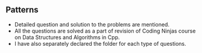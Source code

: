 ## Patterns
- Detailed question and solution to the problems are mentioned.
- All the questions are solved as a part of revision of Coding Ninjas course on Data Structures and Algorithms in Cpp. 
- I have also separately declared the folder for each type of questions.

